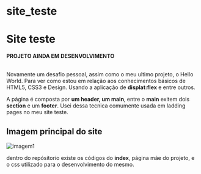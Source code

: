# site_teste

<h1>Site teste</h1>
<strong>PROJETO AINDA EM DESENVOLVIMENTO</strong>
<br>
<br>
    <p>Novamente um desafio pessoal, assim como o meu ultimo projeto, o Hello World. Para ver como estou em relação aos conhecimentos básicos de HTML5, CSS3 e Design. Usando a aplicação de <strong>displat:flex</strong> e entre outros.</p>
    <p>A página é composta por <strong>um header, um main</strong>, entre o <strong>main</strong> exitem dois <strong>section</strong> e um <strong>footer</strong>. Usei dessa tecnica comumente usada em ladding pages no meu site teste.</p>
     <h2>Imagem principal do site</h2>
     
![imagem1](https://user-images.githubusercontent.com/92291111/187955701-e6fcdb5a-2d74-4f71-9357-d309575bc4e0.png)

<p>dentro do repósitorio existe os códigos do <strong>index</strong>, página mãe do projeto, e o css utilizado para o desenvolvimento do mesmo. </p>

